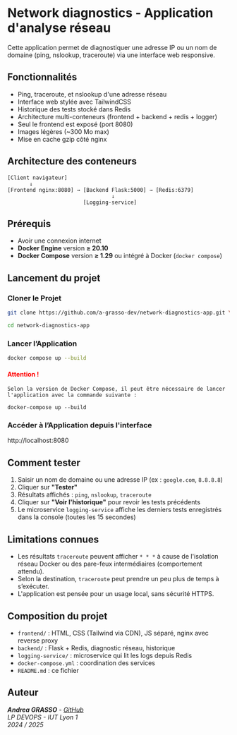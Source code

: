# Network diagnostics - Application  d'analyse réseau

Cette application permet de diagnostiquer une adresse IP ou un nom de domaine (ping, nslookup, traceroute) via une interface web responsive.

## Fonctionnalités

- Ping, traceroute, et nslookup d'une adresse réseau
- Interface web stylée avec TailwindCSS
- Historique des tests stocké dans Redis
- Architecture multi-conteneurs (frontend + backend + redis + logger)
- Seul le frontend est exposé (port 8080)
- Images légères (~300 Mo max)
- Mise en cache gzip côté nginx

## Architecture des conteneurs

```
[Client navigateur]
       ↓
[Frontend nginx:8080] → [Backend Flask:5000] → [Redis:6379]
                                 ↓
                        [Logging-service]
```
## Prérequis
- Avoir une connexion internet
- **Docker Engine** version **≥ 20.10**
- **Docker Compose** version **≥ 1.29** ou intégré à Docker (`docker compose`)

## Lancement du projet

### Cloner le Projet
```sh
git clone https://github.com/a-grasso-dev/network-diagnostics-app.git \

cd network-diagnostics-app
```
### Lancer l’Application

```bash
docker compose up --build
```
#### <font color='red'>Attention ! </font>
```{note} Note
Selon la version de Docker Compose, il peut être nécessaire de lancer l'application avec la commande suivante :

docker-compose up --build
```

### Accéder à l’Application depuis l'interface
 
http://localhost:8080

## Comment tester

1.  Saisir un nom de domaine ou une adresse IP (ex : `google.com`, `8.8.8.8`)
2. Cliquer sur **"Tester"**
3. Résultats affichés : `ping`, `nslookup`, `traceroute`
4. Cliquer sur **"Voir l'historique"** pour revoir les tests précédents
5. Le microservice `logging-service` affiche les derniers tests enregistrés dans la console (toutes les 15 secondes)

## Limitations connues

- Les résultats `traceroute` peuvent afficher `* * *` à cause de l'isolation réseau Docker ou des pare-feux intermédiaires (comportement attendu).
- Selon la destination, `traceroute` peut prendre un peu plus de temps à s’exécuter.
- L'application est pensée pour un usage local, sans sécurité HTTPS.

## Composition du projet

- `frontend/` : HTML, CSS (Tailwind via CDN), JS séparé, nginx avec reverse proxy
- `backend/` : Flask + Redis, diagnostic réseau, historique
- `logging-service/` : microservice qui lit les logs depuis Redis
- `docker-compose.yml` : coordination des services
- `README.md` : ce fichier

## Auteur
_**Andrea GRASSO** - [GitHub](https://github.com/a-grasso-dev)_\
_LP DEVOPS - IUT Lyon 1_\
_2024 / 2025_